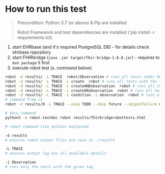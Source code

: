 # How to run this test

> Precondition: Python 3.7 (or above) & Pip are installed
> 
> Robot Framework and test dependencies are installed (`pip install -r requirements.txt)

1. start EHRbase (and it's required PostgreSQL DB) - for details check ehrbase repository
2. start FHIRbridge (`java -jar target/fhir-bridge-1.0.0.jar`) - requires to `mvn package` it first
3. execute robot test (s. command below)

```bash
robot -d results/ -L TRACE  robot/Observation # runs all tests under Observation
robot -d results/ -L TRACE -i create  robot # runs all tests with the tag "create"
robot -d results/ -L TRACE -i createANDobservation  robot # runs all tests which have the tag create and observation (test needs both tags)
robot -d results/ -L TRACE -i createORobservation  robot # runs all tests which have the tag create or observation (test needs at least one of the tag)
robot -d results/ -L TRACE -i condition -i observation  robot # runs all tests with tag condition and all tests with tag observation (same as OR)
# command from CI
robot -d results/0 -L TRACE --skip TODO --skip future --skiponfailure not-ready robot

```

```bash
# docu command
python3 -m robot.testdoc robot results/fhirbridgerobottests.html
```

```bash
# robot command line options explained

-d results
# ensures robot output files are save in ./results

-L TRACE
# ensures output log has all available details

-i Observation
# runs only the tests with the given tag
```
